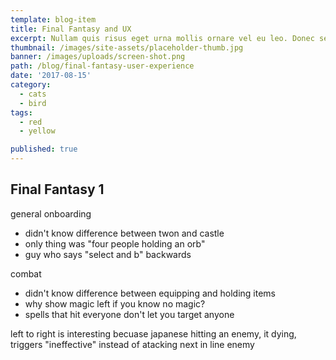 ```yaml
---
template: blog-item
title: Final Fantasy and UX
excerpt: Nullam quis risus eget urna mollis ornare vel eu leo. Donec sed odio dui. Sed posuere consectetur est at lobortis. Duis mollis, est non commodo luctus, nisi erat porttitor ligula, eget lacinia odio sem nec elit.
thumbnail: /images/site-assets/placeholder-thumb.jpg
banner: /images/uploads/screen-shot.png
path: /blog/final-fantasy-user-experience
date: '2017-08-15'
category: 
  - cats
  - bird
tags:
  - red
  - yellow

published: true
---
```


## Final Fantasy 1

general onboarding
- didn't know difference between twon and castle
- only thing was "four people holding an orb"
- guy who says "select and b" backwards

combat
- didn't know difference between equipping and holding items
- why show magic left if you know no magic?
- spells that hit everyone don't let you target anyone

left to right is interesting becuase japanese
hitting an enemy, it dying, triggers "ineffective" instead of atacking next in line enemy
